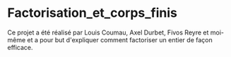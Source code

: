 # Factorisation_et_corps_finis
Ce projet a été réalisé par Louis Coumau, Axel Durbet, Fivos Reyre et moi-même et a pour but d'expliquer comment factoriser un entier de façon efficace.
